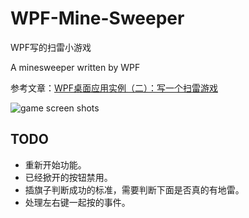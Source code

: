 # WPF-Mine-Sweeper

 WPF写的扫雷小游戏

A minesweeper written by WPF

参考文章：[WPF桌面应用实例（二）：写一个扫雷游戏](https://blog.csdn.net/OneWord233/article/details/80804593)

![game screen shots](https://gitee.com/babbittry321/blogImages/raw/master/img/mines-sweeper%20game%20screenshot.png)

## TODO

- 重新开始功能。
- 已经掀开的按钮禁用。
- 插旗子判断成功的标准，需要判断下面是否真的有地雷。
- 处理左右键一起按的事件。
